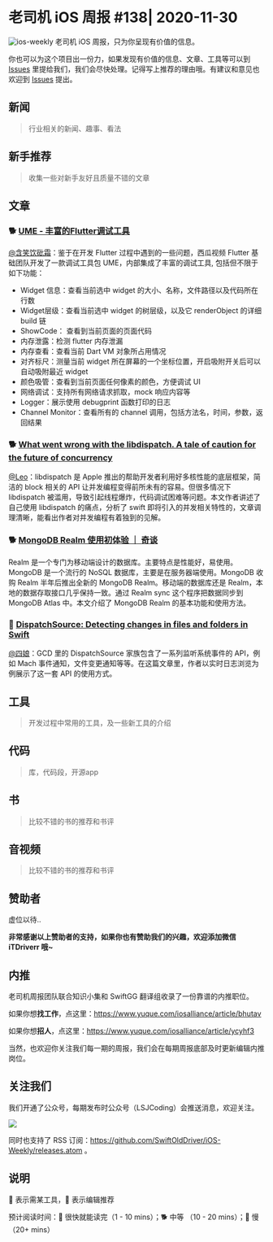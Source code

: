 # 老司机 iOS 周报 #138| 2020-11-30

![ios-weekly](https://github.com/SwiftOldDriver/iOS-Weekly/blob/master/assets/ios-weekly.png?raw=true)
老司机 iOS 周报，只为你呈现有价值的信息。

你也可以为这个项目出一份力，如果发现有价值的信息、文章、工具等可以到 [Issues](https://github.com/SwiftOldDriver/iOS-Weekly/issues) 里提给我们，我们会尽快处理。记得写上推荐的理由哦。有建议和意见也欢迎到 [Issues](https://github.com/SwiftOldDriver/iOS-Weekly/issues) 提出。

## 新闻

> 行业相关的新闻、趣事、看法

## 新手推荐

> 收集一些对新手友好且质量不错的文章

## 文章

### 🐕 [UME - 丰富的Flutter调试工具](https://mp.weixin.qq.com/s/9GjXB9Eu-OP3fIjdQWKklg)

[@含笑饮砒霜](https://weibo.com/chinafishnews/)：鉴于在开发 Flutter 过程中遇到的一些问题，西瓜视频 Flutter 基础团队开发了一款调试工具包 UME，内部集成了丰富的调试工具, 包括但不限于如下功能：

- Widget 信息：查看当前选中 widget 的大小、名称，文件路径以及代码所在行数
- Widget层级：查看当前选中 widget 的树层级，以及它 renderObject 的详细 build 链
- ShowCode： 查看到当前页面的页面代码
- 内存泄露：检测 flutter 内存泄漏
- 内存查看：查看当前 Dart VM 对象所占用情况
- 对齐标尺：测量当前 widget 所在屏幕的一个坐标位置，开启吸附开关后可以自动吸附最近 widget
- 颜色吸管：查看到当前页面任何像素的颜色，方便调试 UI
- 网络调试：支持所有网络请求抓取，mock 响应内容等
- Logger：展示使用 debugprint 函数打印的日志
- Channel Monitor：查看所有的 channel 调用，包括方法名，时间，参数，返回结果

### 🐕 [What went wrong with the libdispatch. A tale of caution for the future of concurrency](https://tclementdev.com/posts/what_went_wrong_with_the_libdispatch.html)

[@Leo](https://github.com/leomobiledeveloper)：libdispatch 是 Apple 推出的帮助开发者利用好多核性能的底层框架，简洁的 block 相关的 API 让并发编程变得前所未有的容易。但很多情况下 libdispatch 被滥用，导致引起线程爆炸，代码调试困难等问题。本文作者讲述了自己使用 libdispatch 的痛点，分析了 swift 即将引入的并发相关特性的，文章调理清晰，能看出作者对并发编程有着独到的见解。

### 🐕 [MongoDB Realm 使用初体验 ｜ 奇谈](https://mp.weixin.qq.com/s/HhhqkHtu9P1hib9L2Miyhg)

Realm 是一个专门为移动端设计的数据库。主要特点是性能好，易使用。MongoDB 是一个流行的 NoSQL 数据库，主要是在服务器端使用。MongoDB 收购 Realm 半年后推出全新的 MongoDB Realm。移动端的数据库还是 Realm，本地的数据存取接口几乎保持一致。通过 Realm sync 这个程序把数据同步到 MongoDB Atlas 中。本文介绍了 MongoDB Realm 的基本功能和使用方法。

### 🐎 [DispatchSource: Detecting changes in files and folders in Swift](https://swiftrocks.com/dispatchsource-detecting-changes-in-files-and-folders-in-swift.html)

[@四娘](https://kemchej.github.io/)：GCD 里的 DispatchSource 家族包含了一系列监听系统事件的 API，例如 Mach 事件通知，文件变更通知等等。在这篇文章里，作者以实时日志浏览为例展示了这一套 API 的使用方式。

## 工具

> 开发过程中常用的工具，及一些新工具的介绍

## 代码

> 库，代码段，开源app

## 书

> 比较不错的书的推荐和书评

## 音视频

> 比较不错的书的推荐和书评

## 赞助者

虚位以待..

**非常感谢以上赞助者的支持，如果你也有赞助我们的兴趣，欢迎添加微信 iTDriverr 哦~**

## 内推

老司机周报团队联合知识小集和 SwiftGG 翻译组收录了一份靠谱的内推职位。

如果你想**找工作**，点这里：https://www.yuque.com/iosalliance/article/bhutav

如果你想**招人**，点这里：https://www.yuque.com/iosalliance/article/ycyhf3

当然，也欢迎你关注我们每一期的周报，我们会在每期周报底部及时更新编辑内推岗位。

## 关注我们

我们开通了公众号，每期发布时公众号（LSJCoding）会推送消息，欢迎关注。

![](https://github.com/SwiftOldDriver/iOS-Weekly/blob/master/assets/qrcode_for_wechat.jpg?raw=true)

同时也支持了 RSS 订阅：https://github.com/SwiftOldDriver/iOS-Weekly/releases.atom 。

## 说明

🚧 表示需某工具，🌟 表示编辑推荐

预计阅读时间：🐎 很快就能读完（1 - 10 mins）；🐕 中等 （10 - 20 mins）；🐢 慢（20+ mins）

